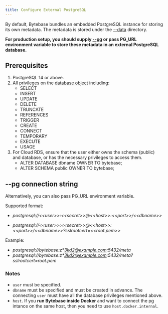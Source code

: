 ```yaml
---
title: Configure External PostgreSQL
---
```


By default, Bytebase bundles an embedded PostgreSQL instance for storing its own metadata. The metadata is stored under the [--data](/docs/reference/command-line#--data-directory) directory.

**For production setup, you should supply [--pg](/docs/reference/command-line#--pg-string) or pass PG_URL environment variable to store these metadata in an external PostgreSQL database.**

## Prerequisites

1. PostgreSQL 14 or above.
1. All privileges on the [database object](https://www.postgresql.org/docs/current/sql-grant.html) including:
   - SELECT
   - INSERT
   - UPDATE
   - DELETE
   - TRUNCATE
   - REFERENCES
   - TRIGGER
   - CREATE
   - CONNECT
   - TEMPORARY
   - EXECUTE
   - USAGE
1. For Cloud RDS, ensure that the user either owns the schema (public) and database, or has the necessary privileges to access them.
   - ALTER DATABASE dbname OWNER TO bytebase;
   - ALTER SCHEMA public OWNER TO bytebase;

## --pg connection string

<HintBlock type="info">

Alternatively, you can also pass PG_URL environment variable.

</HintBlock>

Supported format:

- _postgresql://\<\<user>>:\<\<secret>>@\<\<host>>:\<\<port>>/\<\<dbname>\>_

- _postgresql://\<\<user>>:\<\<secret>>@\<\<host>>:\<\<port>>/\<\<dbname>>?sslrootcert=\<\<root.pem>\>_

Example:

- _postgresql://bytebase:z\*3kd2@example.com:5432/meta_
- _postgresql://bytebase:z\*3kd2@example.com:5432/meta?sslrootcert=root.pem_

### Notes

- `user` must be specified.
- `dbname` must be specified and must be created in advance. The connecting `user` must have all the database privileges mentioned above.
- `host`. If you **run Bytebase inside Docker** and want to connect the pg intance on the same host, then you need to use `host.docker.internal`.
